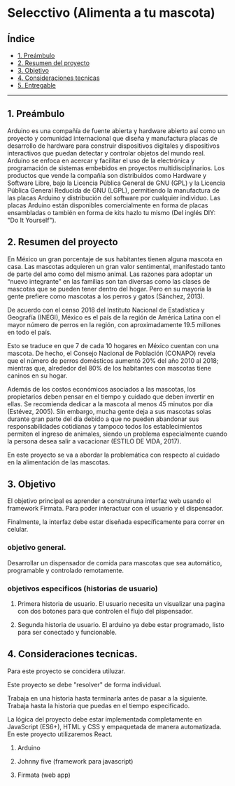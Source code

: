 # Selecctivo (Alimenta a tu mascota)

## Índice


* [1. Preámbulo](#1-preámbulo)
* [2. Resumen del proyecto](#2-resumen-del-proyecto)
* [3. Objetivo](#3-objetivo)
* [4. Consideraciones tecnicas](#4-consideraciones-tecnicas)
* [5. Entregable](#4-entregable)


***

## 1. Preámbulo

Arduino es una compañía de fuente abierta y hardware abierto así como un proyecto y comunidad internacional que diseña y manufactura placas de desarrollo de hardware para construir dispositivos digitales y dispositivos interactivos que puedan detectar y controlar objetos del mundo real. Arduino se enfoca en acercar y facilitar el uso de la electrónica y programación de sistemas embebidos en proyectos multidisciplinarios. Los productos que vende la compañía son distribuidos como Hardware y Software Libre, bajo la Licencia Pública General de GNU (GPL) y la Licencia Pública General Reducida de GNU (LGPL), permitiendo la manufactura de las placas Arduino y distribución del software por cualquier individuo. Las placas Arduino están disponibles comercialmente en forma de placas ensambladas o también en forma de kits hazlo tu mismo (Del inglés DIY: "Do It Yourself").

## 2. Resumen del proyecto

En México un gran porcentaje de sus habitantes tienen alguna mascota en casa. Las mascotas adquieren un gran valor sentimental, manifestado tanto de parte del amo como del mismo animal. Las razones para adoptar un “nuevo integrante” en las familias son tan diversas como las clases de mascotas que se pueden tener dentro del hogar. Pero en su mayoría la gente prefiere como mascotas a los perros y gatos (Sánchez, 2013).

De acuerdo con el censo 2018 del Instituto Nacional de Estadística y Geografía (INEGI), México es el país de la región de América Latina con el mayor número de perros en la región, con aproximadamente 19.5 millones en todo el país.

Esto se traduce en que 7 de cada 10 hogares en México cuentan con una mascota. De hecho, el Consejo Nacional de Población (CONAPO) revela que el número de perros domésticos aumentó 20% del año 2010 al 2018; mientras que, alrededor del 80% de los habitantes con mascotas tiene caninos en su hogar.

Además de los costos económicos asociados a las mascotas, los propietarios deben pensar en el tiempo y cuidado que deben invertir en ellas. Se recomienda dedicar a la mascota al menos 45 minutos por día (Estévez, 2005). Sin embargo, mucha gente deja a sus mascotas solas durante gran parte del día debido a que no pueden abandonar sus responsabilidades cotidianas y tampoco todos los establecimientos permiten el ingreso de animales, siendo un problema especialmente cuando la persona desea salir a vacacionar (ESTILO DE VIDA, 2017).

En este proyecto se va a abordar la problemática con respecto al cuidado en la alimentación de las mascotas.

## 3. Objetivo

El objetivo principal es aprender a construiruna interfaz web usando el framework Firmata. Para poder interactuar con el usuario y el dispensador.

Finalmente, la interfaz debe estar diseñada específicamente para correr en celular.

### objetivo general.

Desarrollar un dispensador de comida para mascotas que sea automático, programable y
controlado remotamente.

### objetivos especificos (historias de usuario)

1. Primera historia de usuario.
El usuario necesita un visualizar una pagina con dos botones para que controlen el flujo del pispensador.

2. Segunda historia de usuario.
El arduino ya debe estar programado, listo para ser conectado y funcionable.


## 4. Consideraciones tecnicas.

Para este proyecto se concidera utiluzar.

Este proyecto se debe "resolver" de forma individual.

Trabaja en una historia hasta terminarla antes de pasar a la siguiente. Trabaja hasta la historia que puedas en el tiempo especificado.

La lógica del proyecto debe estar implementada completamente en JavaScript (ES6+), HTML y CSS y empaquetada de manera automatizada. En este proyecto utilizaremos React.

1. Arduino

2. Johnny five (framework para javascript)

3. Firmata (web app)
